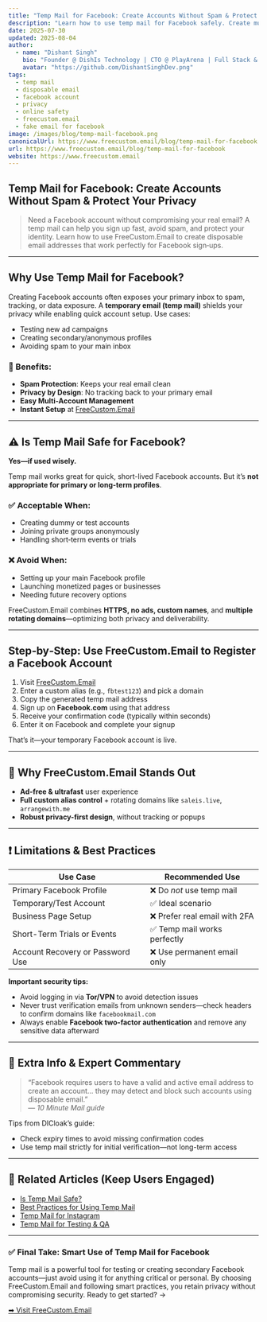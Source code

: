 ```yaml
---
title: "Temp Mail for Facebook: Create Accounts Without Spam & Protect Your Privacy"
description: "Learn how to use temp mail for Facebook safely. Create multiple accounts, bypass spam, and protect your primary email. Discover FreeCustom.Email as the best disposable email for Facebook."
date: 2025-07-30
updated: 2025-08-04
author:
  - name: "Dishant Singh"
    bio: "Founder @ DishIs Technology | CTO @ PlayArena | Full Stack & Python Developer | SEO Strategist | Privacy Advocate"
    avatar: "https://github.com/DishantSinghDev.png"
tags:
  - temp mail
  - disposable email
  - facebook account
  - privacy
  - online safety
  - freecustom.email
  - fake email for facebook
image: /images/blog/temp-mail-facebook.png
canonicalUrl: https://www.freecustom.email/blog/temp-mail-for-facebook
url: https://www.freecustom.email/blog/temp-mail-for-facebook
website: https://www.freecustom.email
---
```


## Temp Mail for Facebook: Create Accounts Without Spam & Protect Your Privacy

> Need a Facebook account without compromising your real email? A temp mail can help you sign up fast, avoid spam, and protect your identity. Learn how to use FreeCustom.Email to create disposable email addresses that work perfectly for Facebook sign‑ups.

---

## Why Use Temp Mail for Facebook?

Creating Facebook accounts often exposes your primary inbox to spam, tracking, or data exposure. A **temporary email (temp mail)** shields your privacy while enabling quick account setup. Use cases:

- Testing new ad campaigns  
- Creating secondary/anonymous profiles  
- Avoiding spam to your main inbox  

### 🚀 Benefits:
- **Spam Protection**: Keeps your real email clean  
- **Privacy by Design**: No tracking back to your primary email  
- **Easy Multi‑Account Management**  
- **Instant Setup** at [FreeCustom.Email](https://www.freecustom.email)  

---

## ⚠️ Is Temp Mail Safe for Facebook?

**Yes—if used wisely.**

Temp mail works great for quick, short-lived Facebook accounts. But it’s **not appropriate for primary or long-term profiles**.

### ✅ Acceptable When:
- Creating dummy or test accounts  
- Joining private groups anonymously  
- Handling short‑term events or trials  

### ❌ Avoid When:
- Setting up your main Facebook profile  
- Launching monetized pages or businesses  
- Needing future recovery options  

FreeCustom.Email combines **HTTPS, no ads, custom names**, and **multiple rotating domains**—optimizing both privacy and deliverability.

---

## Step‑by‑Step: Use FreeCustom.Email to Register a Facebook Account

1. Visit [FreeCustom.Email](https://www.freecustom.email)  
2. Enter a custom alias (e.g., `fbtest123`) and pick a domain  
3. Copy the generated temp mail address  
4. Sign up on **Facebook.com** using that address  
5. Receive your confirmation code (typically within seconds)  
6. Enter it on Facebook and complete your signup  

That’s it—your temporary Facebook account is live.

---

## 🧠 Why FreeCustom.Email Stands Out

- **Ad-free & ultrafast** user experience
- **Full custom alias control** + rotating domains like `saleis.live`, `arrangewith.me`
- **Robust privacy-first design**, without tracking or popups   

---

## ❗ Limitations & Best Practices

| Use Case                        | Recommended Use                             |
|--------------------------------|---------------------------------------------|
| Primary Facebook Profile        | ❌ Do *not* use temp mail                   |
| Temporary/Test Account          | ✅ Ideal scenario                            |
| Business Page Setup             | ❌ Prefer real email with 2FA                |
| Short-Term Trials or Events     | ✅ Temp mail works perfectly                 |
| Account Recovery or Password Use| ❌ Use permanent email only                  |

**Important security tips:**
- Avoid logging in via **Tor/VPN** to avoid detection issues
- Never trust verification emails from unknown senders—check headers to confirm domains like `facebookmail.com`
- Always enable **Facebook two-factor authentication** and remove any sensitive data afterward 

---

## 🔎 Extra Info & Expert Commentary

> “Facebook requires users to have a valid and active email address to create an account... they may detect and block such accounts using disposable email.”  
— *10 Minute Mail guide*

Tips from DICloak’s guide:
- Check expiry times to avoid missing confirmation codes  
- Use temp mail strictly for initial verification—not long-term access

---

## 📘 Related Articles (Keep Users Engaged)

- [Is Temp Mail Safe?](https://www.freecustom.email/blog/is-temp-mail-safe)  
- [Best Practices for Using Temp Mail](https://www.freecustom.email/blog/best-practices-for-using-temp-mail)  
- [Temp Mail for Instagram](https://www.freecustom.email/blog/temp-mail-for-instagram)  
- [Temp Mail for Testing & QA](https://www.freecustom.email/blog/temp-mail-testing)  

---

### ✅ Final Take: Smart Use of Temp Mail for Facebook

Temp mail is a powerful tool for testing or creating secondary Facebook accounts—just avoid using it for anything critical or personal. By choosing FreeCustom.Email and following smart practices, you retain privacy without compromising security. Ready to get started? →

[➡ Visit FreeCustom.Email](https://www.freecustom.email)
